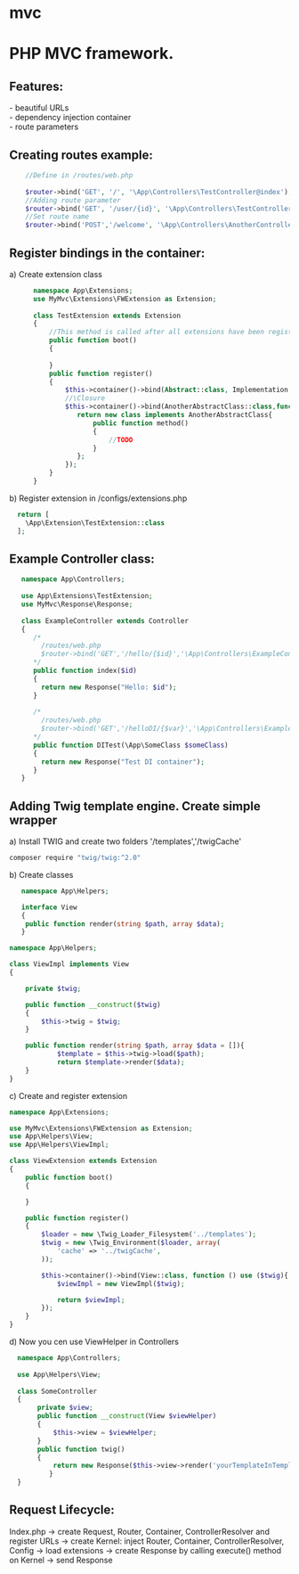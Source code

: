 # mvc
<h1>PHP MVC framework.</h1> 

<h2>Features:</h2>
 - beautiful URLs<br/>
 - dependency injection container<br/>
 - route parameters<br/>

<h2>Creating routes example:</h2>

```php
    //Define in /routes/web.php
  
    $router->bind('GET', '/', '\App\Controllers\TestController@index');
    //Adding route parameter
    $router->bind('GET', '/user/{id}', '\App\Controllers\TestController@showUserInfo');
    //Set route name
    $router->bind('POST','/welcome', '\App\Controllers\AnotherController@welcome')->name('welcomPage'); 
 ```
  
<h2>Register bindings in the container:</h2>
  
  a) Create extension class
  
```php
      namespace App\Extensions;
      use MyMvc\Extensions\FWExtension as Extension;
      
      class TestExtension extends Extension
      {
          //This method is called after all extensions have been registered. 
          public function boot()
          {
              
          }
          public function register()
          {
              $this->container()->bind(Abstract::class, Implementation::class);
              //\Closure 
              $this->container()->bind(AnotherAbstractClass::class,function ($container){
                 return new class implements AnotherAbstractClass{
                     public function method()
                     {
                         //TODO
                     }
                 };
              });
          }
      }
```

b) Register extension in /configs/extensions.php

  ```php
    return [
      \App\Extension\TestExtension::class
    ];
  ```
  
<h2>Example Controller class:</h2>

```php
   namespace App\Controllers;
   
   use App\Extensions\TestExtension;
   use MyMvc\Response\Response;
   
   class ExampleController extends Controller
   {
      /*
        /routes/web.php
        $router->bind('GET','/hello/{$id}','\App\Controllers\ExampleController@index');
      */
      public function index($id)
      {
        return new Response("Hello: $id");
      }
      
      /*
        /routes/web.php
        $router->bind('GET','/helloDI/{$var}','\App\Controllers\ExampleController@DITest');
      */
      public function DITest(\App\SomeClass $someClass)
      {
        return new Response("Test DI container");
      }
   }
```


<h2>Adding <b>Twig template engine</b>. Create simple wrapper</h2>
 a) Install TWIG and create two folders '/templates','/twigCache'
 
 ``` bash
 composer require "twig/twig:^2.0"
 ```
 
 b) Create classes
 
 ```php
    namespace App\Helpers;

    interface View
    {
     public function render(string $path, array $data);
    }
 ```
 
 ```php
 namespace App\Helpers;

 class ViewImpl implements View
 {

     private $twig;

     public function __construct($twig)
     {
         $this->twig = $twig;
     }

     public function render(string $path, array $data = []){
             $template = $this->twig->load($path);
             return $template->render($data);
     }
 }
 ```
 
 c) Create and register extension
 
  ```php
  namespace App\Extensions;

  use MyMvc\Extensions\FWExtension as Extension;
  use App\Helpers\View;
  use App\Helpers\ViewImpl;

  class ViewExtension extends Extension
  {
      public function boot()
      {

      }

      public function register()
      {
          $loader = new \Twig_Loader_Filesystem('../templates');
          $twig = new \Twig_Environment($loader, array(
              'cache' => '../twigCache',
          ));

          $this->container()->bind(View::class, function () use ($twig){
              $viewImpl = new ViewImpl($twig);

              return $viewImpl;
          });
      }
  }
 ```
 
 d) Now you cen use ViewHelper in Controllers
 
  ```php
    namespace App\Controllers;
    
    use App\Helpers\View;
    
    class SomeController
    {
         private $view;
         public function __construct(View $viewHelper)
         {
             $this->view = $viewHelper;
         } 
         public function twig()
         {
             return new Response($this->view->render('yourTemplateInTemplatesFolder.html',['name'=>'John']));
	        }
    }
 ```


<h2>Request Lifecycle:</h2>

 Index.php -> create Request, Router, Container, ControllerResolver and register URLs 
  -> create Kernel: inject Router, Container, ControllerResolver, Config 
   -> load extensions
    -> create Response by calling execute() method on Kernel 
     -> send Response
